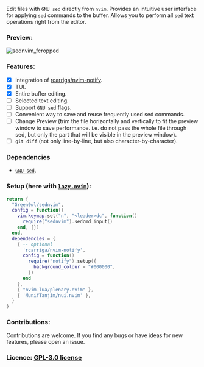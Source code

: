 Edit files with `GNU sed` directly from `nvim`. Provides an intuitive user interface for applying `sed` commands to the buffer. Allows you to perform all `sed` text operations right from the editor.

### Preview:
![sednvim_fcropped](https://github.com/Green0wl/sednvim/assets/72041440/0056b719-76f7-48ae-8fbc-3d2197fe0df1)

### Features:

- [x] Integration of [rcarriga/nvim-notify](https://github.com/rcarriga/nvim-notify).
- [x] TUI.
- [x] Entire buffer editing.
- [ ] Selected text editing.
- [ ] Support `GNU sed` flags.
- [ ] Convenient way to save and reuse frequently used sed commands.
- [ ] Change Preview (trim the file horizontally and vertically to fit the preview window to save performance. i.e. do not pass the whole file through sed, but only the part that will be visible in the preview window).
- [ ] `git diff` (not only line-by-line, but also character-by-character).

### Dependencies
- [`GNU sed`](https://www.gnu.org/software/sed/#download).

### Setup (here with [`lazy.nvim`](https://github.com/folke/lazy.nvim)):

```lua
return {
  "Green0wl/sednvim",
  config = function()
    vim.keymap.set("n", "<leader>dc", function()
      require("sednvim").sedcmd_input()
    end, {})
  end,
  dependencies = {
    { -- optional
      'rcarriga/nvim-notify',
      config = function()
        require("notify").setup({
          background_colour = "#000000",
        })
      end
    },
    { "nvim-lua/plenary.nvim" },
    { 'MunifTanjim/nui.nvim' },
  }
}
```

### Contributions:
Contributions are welcome. If you find any bugs or have ideas for new features, please open an issue.

### Licence: [GPL-3.0 license](https://www.gnu.org/licenses/gpl-3.0.html#license-text)
